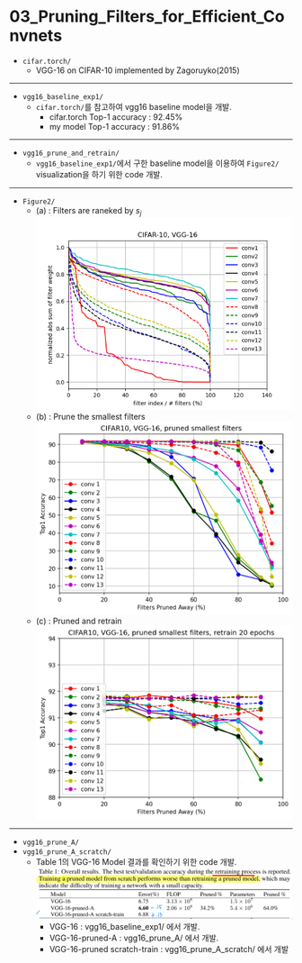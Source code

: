 # 03_Pruning_Filters_for_Efficient_Convnets

* `cifar.torch/` 
  * VGG-16 on CIFAR-10 implemented by Zagoruyko(2015)
---
* `vgg16_baseline_exp1/`
  * `cifar.torch/`를 참고하여 vgg16 baseline model을 개발.
    * cifar.torch Top-1 accuracy : 92.45%
    * my model Top-1 accuracy : 91.86%
 ---
* `vgg16_prune_and_retrain/` 
  * `vgg16_baseline_exp1/`에서 구한 baseline model을 이용하여 `Figure2/` visualization을 하기 위한 code 개발.
--- 
* `Figure2/`
  * (a) : Filters are raneked by $s_j$
  ![Alt text](./Figure2/a.png)
  * (b) : Prune the smallest filters
  ![Alt text](./Figure2/b/top1_acc.png)
  * (c) : Pruned and retrain
  ![Alt text](./Figure2/c/top1_acc_epoch20.png)
---
* `vgg16_prune_A/`
* `vgg16_prune_A_scratch/` 
  * Table 1의 VGG-16 Model 결과를 확인하기 위한 code 개발.
  ![Alt text](./images/image.png)
    * VGG-16 : vgg16_baseline_exp1/ 에서 개발.
    * VGG-16-pruned-A : vgg16_prune_A/ 에서 개발.
    * VGG-16-pruned scratch-train : vgg16_prune_A_scratch/ 에서 개발